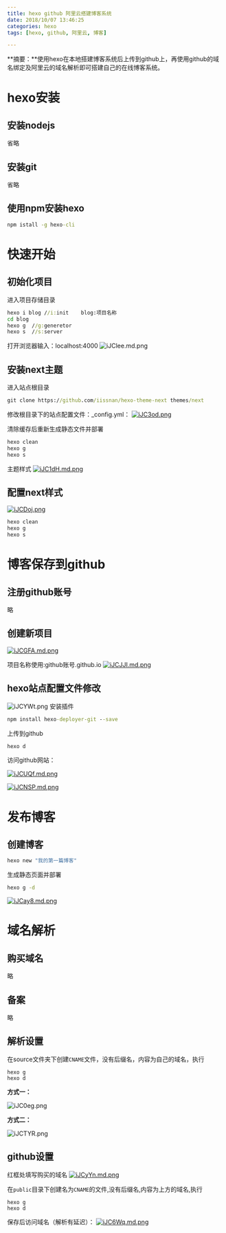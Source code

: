 ```yaml
---
title: hexo github 阿里云搭建博客系统
date: 2018/10/07 13:46:25
categories: hexo
tags: [hexo, github, 阿里云, 博客]

---
```



**摘要：**使用hexo在本地搭建博客系统后上传到github上，再使用github的域名绑定及阿里云的域名解析即可搭建自己的在线博客系统。

<!-- more -->

# hexo安装
## 安装nodejs
省略

## 安装git
省略

## 使用npm安装hexo
```cmd
npm istall -g hexo-cli
```

# 快速开始
## 初始化项目
进入项目存储目录
```cmd
hexo i blog	//i:init	blog:项目名称
cd blog
hexo g	//g:generetor
hexo s 	//s:server
```

打开浏览器输入：localhost:4000
![iJClee.md.png](http://img.qizhenjun.com/TIM截图20180925172055.png)

## 安装next主题
进入站点根目录
```cmd
git clone https://github.com/iissnan/hexo-theme-next themes/next
```

修改根目录下的站点配置文件：_config.yml：
[![iJC3od.png](https://s1.ax1x.com/2018/10/08/iJC3od.png)](https://imgchr.com/i/iJC3od)

清除缓存后重新生成静态文件并部署
```cmd
hexo clean
hexo g
hexo s
```

主题样式
[![iJC1dH.md.png](http://img.qizhenjun.com/TIM截图20180925172819.png)](https://imgchr.com/i/iJC1dH)

## 配置next样式
[![iJCDoj.png](http://img.qizhenjun.com/TIM截图20180925172554.png)](https://imgchr.com/i/iJCDoj)

```cmd
hexo clean
hexo g
hexo s
```

# 博客保存到github
## 注册github账号
略

## 创建新项目
[![iJCGFA.md.png](http://img.qizhenjun.com/TIM截图20180925173441.png)](https://imgchr.com/i/iJCGFA)

项目名称使用:github账号.github.io
[![iJCJJI.md.png](http://img.qizhenjun.com/ROM44FNCBI.png)](https://imgchr.com/i/iJCJJI)

## hexo站点配置文件修改
![iJCYWt.png](http://img.qizhenjun.com/TIM截图20180925173904.png)
安装插件

```cmd
npm install hexo-deployer-git --save
```

上传到github
```cmd
hexo d
```
访问github网站：

[![iJCUQf.md.png](http://img.qizhenjun.com/PY3~GB%V$%6%Z2HJTS`P@FU.png)](https://imgchr.com/i/iJCUQf)

[![iJCNSP.md.png](http://img.qizhenjun.com/MJT0MQ36HB61Z4X.png)](https://imgchr.com/i/iJCNSP)

# 发布博客
## 创建博客
```cmd
hexo new "我的第一篇博客"
```

生成静态页面并部署
```cmd
hexo g -d
```
[![iJCay8.md.png](http://img.qizhenjun.com/TIM截图20180925174701.png)](https://imgchr.com/i/iJCay8)

# 域名解析
## 购买域名
略

## 备案
略

## 解析设置

在source文件夹下创建`CNAME`文件，没有后缀名，内容为自己的域名，执行

```shell
hexo g
hexo d
```

**方式一：**

![iJC0eg.png](http://img.qizhenjun.com/TIM截图20180925174941.png)

**方式二：**

![iJCTYR.png](http://img.qizhenjun.com/TIM图片20180928112727.png)

## github设置
红框处填写购买的域名
[![iJCyYn.md.png](http://img.qizhenjun.com/TIM截图20180925175056.png)](https://imgchr.com/i/iJCyYn)

在`public`目录下创建名为`CNAME`的文件,没有后缀名,内容为上方的域名,执行

```shell
hexo g
hexo d
```



保存后访问域名（解析有延迟）：
[![iJC6Wq.md.png](http://img.qizhenjun.com/TIM截图20180925174701.png)](https://imgchr.com/i/iJC6Wq)

